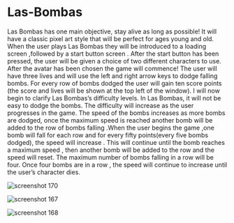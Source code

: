 # Las-Bombas
Las Bombas has one main objective, stay alive as long as possible!  It  will have a classic pixel art style that will be perfect for ages young and old. When the user plays Las Bombas they will be introduced to a loading screen ,followed by a start button screen . After the start button has been pressed, the user will be given a choice of two different characters to use. After the avatar has been chosen the game will commence!  The user will have three lives and will use the left and right arrow keys to dodge falling bombs. For every row of bombs dodged the user will gain ten score points (the score and lives will be shown at the top left of the window). I will now begin to clarify Las Bombas’s difficulty levels. In Las Bombas, it will not be easy to dodge the bombs. The difficulty will increase as the user progresses in the game. The speed of the bombs increases as more bombs are dodged, once the maximum speed is reached another bomb will be added to the row of bombs falling .When the user begins the game ,one bomb will fall  for each row and for every fifty points(every five bombs dodged), the speed will increase . This will continue until the bomb reaches a maximum speed , then another bomb will be added to the row and the speed will reset. The maximum number of bombs falling in a row will be four. Once four bombs are in a row , the speed will continue to increase until the user’s character dies.

![screenshot 170](https://user-images.githubusercontent.com/16392778/30258236-9f61cd04-9685-11e7-81c0-5ba6323814a1.png)

![screenshot 167](https://user-images.githubusercontent.com/16392778/30258238-a411974e-9685-11e7-9571-86c9b5151e8b.png)

![screenshot 168](https://user-images.githubusercontent.com/16392778/30258249-aab9e470-9685-11e7-9a72-c74675a7dce7.png)

